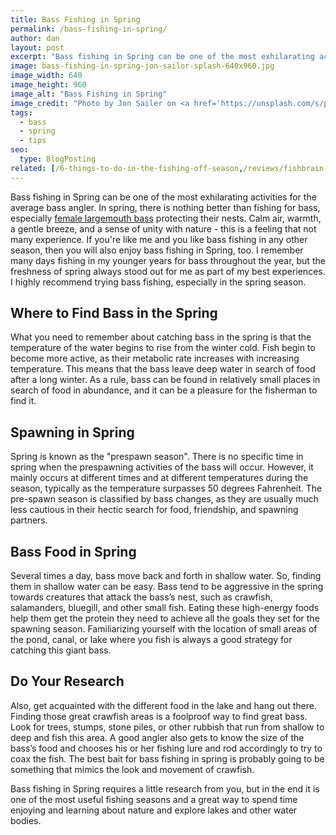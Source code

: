 ```yaml
---
title: Bass Fishing in Spring
permalink: /bass-fishing-in-spring/
author: dan
layout: post
excerpt: "Bass fishing in Spring can be one of the most exhilarating activities for the average bass angler. Calm air, warmth, a gentle breeze, and a sense of unity with nature - this is a feeling that not many experience."
image: bass-fishing-in-spring-jon-sailor-splash-640x960.jpg
image_width: 640
image_height: 960
image_alt: "Bass Fishing in Spring"
image_credit: "Photo by Jon Sailer on <a href='https://unsplash.com/s/photos/fishing-spring?utm_source=unsplash&utm_medium=referral&utm_content=creditCopyText' target='_blank'>Unsplash</a>"
tags:
  - bass
  - spring
  - tips
seo:
  type: BlogPosting
related: [/6-things-to-do-in-the-fishing-off-season,/reviews/fishbrain-mobile-app,/3-largemouth-bass-observations/,]
---
```

Bass fishing in Spring can be one of the most exhilarating activities for the average bass angler. In spring, there is nothing better than fishing for bass, especially <a href="/a-few-mid-march-largemouth-bass/">female largemouth bass</a> protecting their nests. Calm air, warmth, a gentle breeze, and a sense of unity with nature - this is a feeling that not many experience. If you're like me and you like bass fishing in any other season, then you will also enjoy bass fishing in Spring, too. I remember many days fishing in my younger years for bass throughout the year, but the freshness of spring always stood out for me as part of my best experiences. I highly recommend trying bass fishing, especially in the spring season.

## Where to Find Bass in the Spring
What you need to remember about catching bass in the spring is that the temperature of the water begins to rise from the winter cold. Fish begin to become more active, as their metabolic rate increases with increasing temperature. This means that the bass leave deep water in search of food after a long winter. As a rule, bass can be found in relatively small places in search of food in abundance, and it can be a pleasure for the fisherman to find it.

## Spawning in Spring
Spring is known as the "prespawn season". There is no specific time in spring when the prespawning activities of the bass will occur. However, it mainly occurs at different times and at different temperatures during the season, typically as the temperature surpasses 50 degrees Fahrenheit. The pre-spawn season is classified by bass changes, as they are usually much less cautious in their hectic search for food, friendship, and spawning partners.

## Bass Food in Spring
Several times a day, bass move back and forth in shallow water. So, finding them in shallow water can be easy. Bass tend to be aggressive in the spring towards creatures that attack the bass’s nest, such as crawfish, salamanders, bluegill, and other small fish. Eating these high-energy foods help them get the protein they need to achieve all the goals they set for the spawning season. Familiarizing yourself with the location of small areas of the pond, canal, or lake where you fish is always a good strategy for catching this giant bass.

## Do Your Research
Also, get acquainted with the different food in the lake and hang out there. Finding those great crawfish areas is a foolproof way to find great bass. Look for trees, stumps, stone piles, or other rubbish that run from shallow to deep and fish this area. A good angler also gets to know the size of the bass’s food and chooses his or her fishing lure and rod accordingly to try to coax the fish. The best bait for bass fishing in spring is probably going to be something that mimics the look and movement of crawfish.


Bass fishing in Spring requires a little research from you, but in the end it is one of the most useful fishing seasons and a great way to spend time enjoying and learning about nature and explore lakes and other water bodies.
